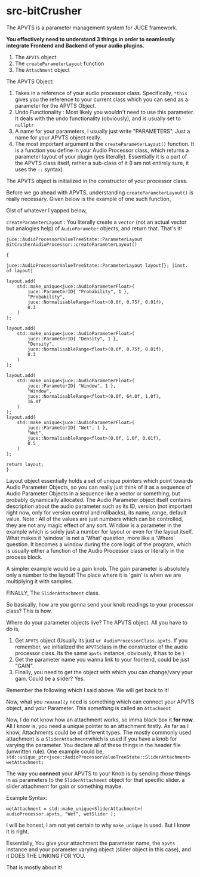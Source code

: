 # src-bitCrusher

The APVTS is a parameter management system for JUCE framework. 

__You effectively need to understand 3 things in order to seamlessly integrate Frontend and Backend of your audio plugins.__ 

1) The  `APVTS` object
2) The `createParameterLayout` function
3) The `Attachment` object

The APVTS Object:
1) Takes in a reference of your audio processor class. Specifically, `*this` gives you the reference to your current class which you can send as a parameter for the APVTS Object.
2) Undo Functionality : Most likely you wouldn't need to use this parameter. It deals with the undo functionality (obviously), and is usually set to  `nullptr` 
3) A name for your parameters, I usually just write "PARAMETERS". Just a name for your APVTS object really. 
4) The most important argument is the `createParameterLayout()` function. It is a function you define in your Audio Processor class, which returns a parameter layout of your plugin (yes literally). Essentially it is a part of the APVTS class itself, rather a sub-class of it (I am not entirely sure, it uses the `::` syntax)

The APVTS object is initialized in the constructor of your processor class. 

Before we go ahead with APVTS, understanding `createParameterLayout()` is really necessary.
Given below is the example of one such function,

Gist of whatever I yapped below,

`createParameterLayout` : You literally create a `vector` (not an actual vector but analogies help) of `AudioParameter` objects, and return that. That's it!


`juce::AudioProcessorValueTreeState::ParameterLayout BitCrusherAudioProcessor::createParameterLayout()`                       

	{
		
    juce::AudioProcessorValueTreeState::ParameterLayout layout{}; |inst. of layout|

    layout.add(
        std::make_unique<juce::AudioParameterFloat>(
            juce::ParameterID{ "Probability", 1 },
            "Probability",
            juce::NormalisableRange<float>(0.0f, 0.75f, 0.01f),
            0.3
        )
    );

    layout.add(
        std::make_unique<juce::AudioParameterFloat>(
            juce::ParameterID{ "Density", 1 },
            "Density",
            juce::NormalisableRange<float>(0.0f, 0.75f, 0.01f),
            0.3
        )
    );

    layout.add(
        std::make_unique<juce::AudioParameterFloat>(
            juce::ParameterID{ "Window", 1 },
            "Window",
            juce::NormalisableRange<float>(0.0f, 64.0f, 1.0f),
            16.0f
        )
    );
    layout.add(
        std::make_unique<juce::AudioParameterFloat>(
            juce::ParameterID{ "Wet", 1 },
            "Wet",
            juce::NormalisableRange<float>(0.0f, 1.0f, 0.01f),
            0.5
        )
    );

    return layout; 
	}

Layout object essentially holds a set of unique pointers which point towards Audio Parameter Objects, so you can really just think of it as a sequence of Audio Parameter Objects in a sequence like a vector or something, but probably dynamically allocated. The Audio Parameter object itself contains description about the audio parameter such as its ID, version (not important right now, only for version control and rollbacks), its name, range, default value. 
Note : All of the values are just numbers which can be controlled, they are not any magic effect of any sort. Window is a parameter in the example which is solely just a number for layout or even for the layout itself. What makes it 'window' is not a 'What' question, more like a 'Where' question. It becomes a window during the core logic of the program, which is usually either a function of the Audio Processor class or literally in the process block.

A simpler example would be a gain knob. The gain parameter is absolutely only a number to the layout! The place where it is 'gain' is when we are multiplying it with samples. 

FINALLY,
The `SliderAttachment` class.

So basically, how are you gonna send your knob readings to your processor class? 
This is how.

Where do your parameter objects live? The APVTS object.
All you have to do is,
1) Get `APVTS` object (Usually its just `ur AudioProcessorClass.apvts`. If you remember, we initialized the `APVTS`class in the constructor of the audio processor class. Its the same `apvts` instance, obviously, it has to be )
2) Get the parameter name you wanna link to your frontend, could be just "GAIN".
3) Finally, you need to get the object with which you can change/vary your gain. Could be a slider? Yes.

Remember the following which I said above. We will get back to it!

Now, what you *`reaaaally`* need is something which can connect your APVTS object, and your Parameter. This *something* is called an `Attachment`

Now, I do not know how an attachment works, so imma black box it **for now**. 
All I know is, you need a unique pointer to an attachment firstly.
As far as I know, Attachments could be of different types. The mostly commonly used attachment is a `SliderAttachment`which is used if you have a knob for varying the parameter.
You declare all of these things in the header file (unwritten rule).
One example could be,
`std::unique_ptr<juce::AudioProcessorValueTreeState::SliderAttachment> wetAttachment;`

The way you **connect** your APVTS to your Knob is by sending *those* things in as parameters to the `SliderAttachment` object for that specific slider. a slider attachment for gain or something maybe.

Example Syntax:

`wetAttachment = std::make_unique<SliderAttachment>(
    audioProcessor.apvts, "Wet", wetSlider
);`

I will be honest, I am not yet certain to why `make_unique` is used. But I know it is right. 

Essentially, 
You give your attachment the parameter name, the `apvts` instance and your parameter varying object (slider object in this case), and it DOES THE LINKING FOR YOU.

That is mostly about it! 
